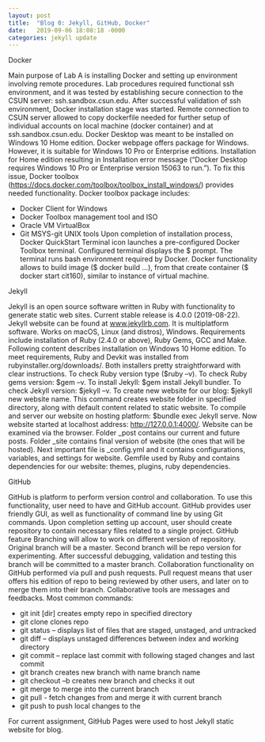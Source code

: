 ```yaml
---
layout: post
title:  "Blog 0: Jekyll, GitHub, Docker"
date:   2019-09-06 18:08:18 -0000
categories: jekyll update
---
```

Docker

Main purpose of Lab A is installing Docker and setting up environment involving remote procedures. Lab procedures required functional ssh environment, and it was tested by establishing secure connection to the CSUN server: ssh.sandbox.csun.edu. After successful validation of ssh environment, Docker installation stage was started. Remote connection to CSUN server allowed to copy dockerfile needed for further setup of individual accounts on local machine (docker container) and at ssh.sandbox.csun.edu. Docker Desktop was meant to be installed on Windows 10 Home edition. Docker webpage offers package for Windows. However, it is suitable for Windows 10 Pro or Enterprise editions. Installation for Home edition resulting in Installation error message (“Docker Desktop requires Windows 10 Pro or Enterprise version 15063 to run.”). To fix this issue, Docker toolbox (https://docs.docker.com/toolbox/toolbox_install_windows/) provides needed functionality. Docker toolbox package includes:
-	Docker Client for Windows
-	Docker Toolbox management tool and ISO
-	Oracle VM VirtualBox
-	Git MSYS-git UNIX tools
Upon completion of installation process, Docker QuickStart Terminal icon launches a pre-configured Docker Toolbox terminal. Configured terminal displays the $ prompt. The terminal runs bash environment required by Docker. Docker functionality allows to build image ($ docker build …), from that create container ($ docker start cit160), similar to instance of virtual machine.  

Jekyll

Jekyll is an open source software written in Ruby with functionality to generate static web sites. Current stable release is 4.0.0 (2019-08-22). Jekyll website can be found at www.jekyllrb.com. It is multiplatform software. Works on macOS, Linux (and distros), Windows. Requirements include installation of Ruby (2.4.0 or above), Ruby Gems, GCC and Make. Following content describes installation on Windows 10 Home edition. To meet requirements, Ruby and Devkit was installed from rubyinstaller.org/downloads/. Both installers pretty straightforward with clear instructions.  To check Ruby version type ($ruby –v). To check Ruby gems version: $gem –v. To install Jekyll: $gem install Jekyll bundler. To check Jekyll version: $jekyll –v. To create new website for our blog: $jekyll new website name. This command creates website folder in specified directory, along with default content related to static website. To compile and server our website on hosting platform: $bundle exec Jekyll serve. Now website started at localhost address: http://127.0.0.1:4000/. Website can be examined via the browser. Folder _post contains our current and future posts. Folder _site contains final version of website (the ones that will be hosted). Next important file is _config.yml and it contains configurations, variables, and settings for website. Gemfile used by Ruby and contains dependencies for our website: themes, plugins, ruby dependencies.

GitHub

GitHub is platform to perform version control and collaboration. To use this functionality, user need to have and GitHub account. GitHub provides user friendly GUI, as well as functionality of command line by using Git commands. Upon completion setting up account, user should create repository to contain necessary files related to a single project. GitHub feature Branching will allow to work on different version of repository. Original branch will be a master. Second branch will be repo version for experimenting. After successful debugging, validation and testing this branch will be committed to a master branch. Collaboration functionality on GitHub performed via pull and push requests. Pull request means that user offers his edition of repo to being reviewed by other users, and later on to merge them into their branch. Collaborative tools are messages and feedbacks. Most common commands:
-	git init [dir] creates empty repo in specified directory
- git clone <repo> clones repo
-	git status – displays list of files that are staged, unstaged, and untracked
-	git diff – displays unstaged differences between index and working directory
-	git commit – replace last commit with following staged changes and last commit
-	git branch  <branch name> creates new branch with name branch name
-	git checkout –b <branch> creates new branch and checks it out
-	git merge <branch> to merge <branch> into the current branch
-	git pull <remote> - fetch changes from <remote> and merge it with current branch
-	git push <remote> to push local changes to the <remote>

For current assignment, GitHub Pages were used to host Jekyll static website for blog.


[jekyll-docs]: https://jekyllrb.com/docs/home
[jekyll-gh]:   https://github.com/jekyll/jekyll
[jekyll-talk]: https://talk.jekyllrb.com/
